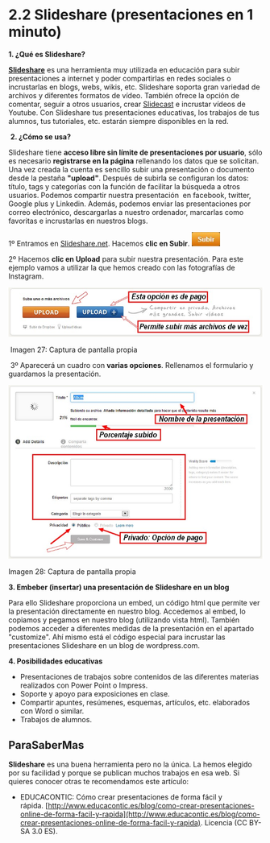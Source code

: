 # 2.2 Slideshare (presentaciones en 1 minuto)

**1\. ¿Qué es Slideshare?**

[**Slideshare**](http://www.slideshare.net/) es una herramienta muy utilizada en educación para subir presentaciones a internet y poder compartirlas en redes sociales o incrustarlas en blogs, webs, wikis, etc. Slideshare soporta gran variedad de archivos y diferentes formatos de vídeo. También ofrece la opción de comentar, seguir a otros usuarios, crear [Slidecast](http://es.wikipedia.org/wiki/Slidecast) e incrustar vídeos de Youtube. Con Slideshare tus presentaciones educativas, los trabajos de tus alumnos, tus tutoriales, etc. estarán siempre disponibles en la red.

 **2\. ¿Cómo se usa?**

Slideshare tiene **acceso libre sin límite de presentaciones por usuario**, sólo es necesario **registrarse en la página** rellenando los datos que se solicitan. Una vez creada la cuenta es sencillo subir una presentación o documento desde la pestaña **"upload"**. Después de subirla se configuran los datos: título, tags y categorías con la función de facilitar la búsqueda a otros usuarios. Podemos compartir nuestra presentación  en facebook, twitter, Google plus y Linkedin. Además, podemos enviar las presentaciones por correo electrónico, descargarlas a nuestro ordenador, marcarlas como favoritas e incrustarlas en nuestros blogs.


1º Entramos en [Slideshare.net](http://www.slideshare.net/). Hacemos **clic en Subir**. ![](img/subir.jpg)


2º Hacemos **clic en Upload** para subir nuestra presentación. Para este ejemplo vamos a utilizar la que hemos creado con las fotografías de Instagram.


![](img/slide1.jpg "Subir archivo en Slideshare")


 Imagen 27: Captura de pantalla propia 

 3º Aparecerá un cuadro con **varias opciones**. Rellenamos el formulario y guardamos la presentación.


![](img/slide2.jpg "Opciones Slideshare")


Imagen 28: Captura de pantalla propia 

**3\. Embeber (insertar) una presentación de Slideshare en un blog**

Para ello Slideshare proporciona un embed, un código html que permite ver la presentación directamente en nuestro blog. Accedemos al embed, lo copiamos y pegamos en nuestro blog (utilizando vista html). También podemos acceder a diferentes medidas de la presentación en el apartado "customize". Ahí mismo está el código especial para incrustar las presentaciones Slideshare en un blog de wordpress.com.

**4\. Posibilidades educativas**

*   Presentaciones de trabajos sobre contenidos de las diferentes materias realizados con Power Point o Impress.
*   Soporte y apoyo para exposiciones en clase.
*   Compartir apuntes, resúmenes, esquemas, artículos, etc. elaborados con Word o similar.
*   Trabajos de alumnos.

## ParaSaberMas

**Slideshare** es una buena herramienta pero no la única. La hemos elegido por su facilidad y porque se publican muchos trabajos en esa web. Si quieres conocer otras te recomendamos este artículo:

*   EDUCACONTIC: Cómo crear presentaciones de forma fácil y rápida. [http://www.educacontic.es/blog/como-crear-presentaciones-online-de-forma-facil-y-rapida](http://www.educacontic.es/blog/como-crear-presentaciones-online-de-forma-facil-y-rapida). Licencia (CC BY-SA 3.0 ES).
    

